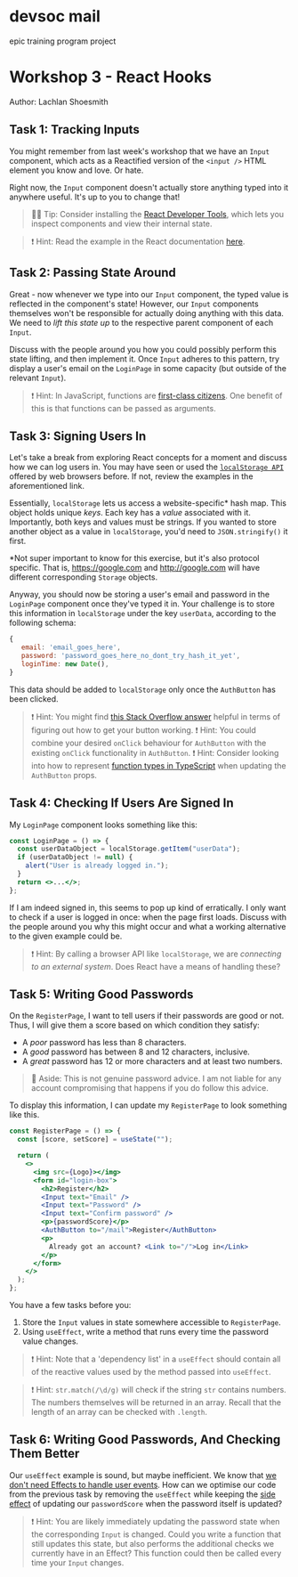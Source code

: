 # devsoc mail

epic training program project

# Workshop 3 - React Hooks

Author: Lachlan Shoesmith

## Task 1: Tracking Inputs

You might remember from last week's workshop that we have an `Input` component, which acts as a Reactified version of the `<input />` HTML element you know and love. Or hate.

Right now, the `Input` component doesn't actually store anything typed into it anywhere useful. It's up to you to change that!

> 💁‍♀️ Tip: Consider installing the [React Developer Tools](https://react.dev/learn/react-developer-tools), which lets you inspect components and view their internal state.

> ❗️ Hint: Read the example in the React documentation [here](https://react.dev/reference/react-dom/components/input#controlling-an-input-with-a-state-variable).

## Task 2: Passing State Around

Great - now whenever we type into our `Input` component, the typed value is reflected in the component's state! However, our `Input` components themselves won't be responsible for actually doing anything with this data. We need to _lift this state up_ to the respective parent component of each `Input`.

Discuss with the people around you how you could possibly perform this state lifting, and then implement it. Once `Input` adheres to this pattern, try display a user's email on the `LoginPage` in some capacity (but outside of the relevant `Input`).

> ❗️ Hint: In JavaScript, functions are [first-class citizens](https://en.wikipedia.org/wiki/First-class_citizen). One benefit of this is that functions can be passed as arguments.

## Task 3: Signing Users In

Let's take a break from exploring React concepts for a moment and discuss how we can log users in. You may have seen or used the [`localStorage API`](https://developer.mozilla.org/en-US/docs/Web/API/Window/localStorage#examples) offered by web browsers before. If not, review the examples in the aforementioned link.

Essentially, `localStorage` lets us access a website-specific\* hash map. This object holds unique _keys_. Each key has a _value_ associated with it. Importantly, both keys and values must be strings. If you wanted to store another object as a value in `localStorage`, you'd need to `JSON.stringify()` it first.

\*Not super important to know for this exercise, but it's also protocol specific. That is, https://google.com and http://google.com will have different corresponding `Storage` objects.

Anyway, you should now be storing a user's email and password in the `LoginPage` component once they've typed it in. Your challenge is to store this information in `localStorage` under the key `userData`, according to the following schema:

```js
{
   email: 'email_goes_here',
   password: 'password_goes_here_no_dont_try_hash_it_yet',
   loginTime: new Date(),
}
```

This data should be added to `localStorage` only once the `AuthButton` has been clicked.

> ❗️ Hint: You might find [this Stack Overflow answer](https://stackoverflow.com/a/65541747/3991859) helpful in terms of figuring out how to get your button working.
> ❗️ Hint: You could combine your desired `onClick` behaviour for `AuthButton` with the existing `onClick` functionality in `AuthButton`.
> ❗️ Hint: Consider looking into how to represent [function types in TypeScript](https://www.typescriptlang.org/docs/handbook/2/functions.html#function-type-expressions) when updating the `AuthButton` props.

## Task 4: Checking If Users Are Signed In

My `LoginPage` component looks something like this:

```jsx
const LoginPage = () => {
  const userDataObject = localStorage.getItem("userData");
  if (userDataObject != null) {
    alert("User is already logged in.");
  }
  return <>...</>;
};
```

If I am indeed signed in, this seems to pop up kind of erratically. I only want to check if a user is logged in once: when the page first loads. Discuss with the people around you why this might occur and what a working alternative to the given example could be.

> ❗️ Hint: By calling a browser API like `localStorage`, we are _connecting to an external system_. Does React have a means of handling these?

## Task 5: Writing Good Passwords

On the `RegisterPage`, I want to tell users if their passwords are good or not. Thus, I will give them a score based on which condition they satisfy:

- A _poor_ password has less than 8 characters.
- A _good_ password has between 8 and 12 characters, inclusive.
- A _great_ password has 12 or more characters and at least two numbers.

> 🤭 Aside: This is not genuine password advice. I am not liable for any account compromising that happens if you do follow this advice.

To display this information, I can update my `RegisterPage` to look something like this.

```jsx
const RegisterPage = () => {
  const [score, setScore] = useState("");

  return (
    <>
      <img src={Logo}></img>
      <form id="login-box">
        <h2>Register</h2>
        <Input text="Email" />
        <Input text="Password" />
        <Input text="Confirm password" />
        <p>{passwordScore}</p>
        <AuthButton to="/mail">Register</AuthButton>
        <p>
          Already got an account? <Link to="/">Log in</Link>
        </p>
      </form>
    </>
  );
};
```

You have a few tasks before you:

1. Store the `Input` values in state somewhere accessible to `RegisterPage`.
2. Using `useEffect`, write a method that runs every time the password value changes.

> ❗️ Hint: Note that a 'dependency list' in a `useEffect` should contain all of the reactive values used by the method passed into `useEffect`.

> ❗️ Hint: `str.match(/\d/g)` will check if the string `str` contains numbers. The numbers themselves will be returned in an array. Recall that the length of an array can be checked with `.length`.

## Task 6: Writing Good Passwords, And Checking Them Better

Our `useEffect` example is sound, but maybe inefficient. We know that [we don't need Effects to handle user events](https://react.dev/learn/you-might-not-need-an-effect#how-to-remove-unnecessary-effects). How can we optimise our code from the previous task by removing the `useEffect` while keeping the [side effect](<https://en.wikipedia.org/wiki/Side_effect_(computer_science)>) of updating our `passwordScore` when the password itself is updated?

> ❗️ Hint: You are likely immediately updating the password state when the corresponding `Input` is changed. Could you write a function that still updates this state, but also performs the additional checks we currently have in an Effect? This function could then be called every time your `Input` changes.
